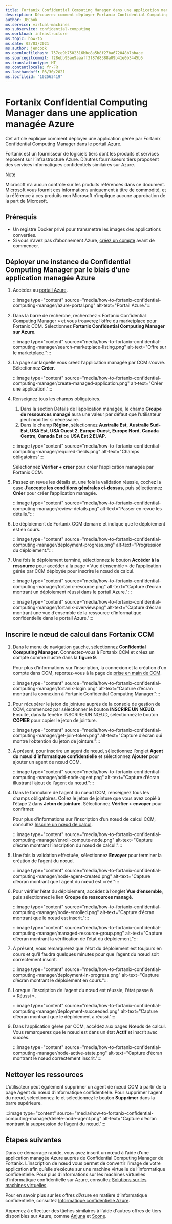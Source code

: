 ```yaml
---
title: Fortanix Confidential Computing Manager dans une application managée Azure
description: Découvrez comment déployer Fortanix Confidential Computing Manager (CCM) dans une application managée dans le portail Azure.
author: JBCook
ms.service: virtual-machines
ms.subservice: confidential-computing
ms.workload: infrastructure
ms.topic: how-to
ms.date: 02/03/2021
ms.author: jencook
ms.openlocfilehash: 757ce9b7502316bbc8a5b8f27ba672048b7bbace
ms.sourcegitcommit: f28ebb95ae9aaaff3f87d8388a09b41e0b3445b5
ms.translationtype: HT
ms.contentlocale: fr-FR
ms.lasthandoff: 03/30/2021
ms.locfileid: "102563419"
---
```

# <a name="fortanix-confidential-computing-manager-in-an-azure-managed-application"></a>Fortanix Confidential Computing Manager dans une application managée Azure

Cet article explique comment déployer une application gérée par Fortanix Confidential Computing Manager dans le portail Azure.

Fortanix est un fournisseur de logiciels tiers dont les produits et services reposent sur l’infrastructure Azure. D’autres fournisseurs tiers proposent des services informatiques confidentiels similaires sur Azure.

> [!NOTE]
>Microsoft n’a aucun contrôle sur les produits référencés dans ce document. Microsoft vous fournit ces informations uniquement à titre de commodité, et la référence à ces produits non Microsoft n’implique aucune approbation de la part de Microsoft.

## <a name="prerequisites"></a>Prérequis

- Un registre Docker privé pour transmettre les images des applications converties.
- Si vous n’avez pas d’abonnement Azure, [créez un compte](https://azure.microsoft.com/pricing/purchase-options/pay-as-you-go/) avant de commencer.

## <a name="deploy-a-confidential-computing-manager-through-an-azure-managed-application"></a>Déployer une instance de Confidential Computing Manager par le biais d’une application managée Azure

1. Accédez au [portail Azure](https://portal.azure.com/).

    :::image type="content" source="media/how-to-fortanix-confidential-computing-manager/azure-portal.png" alt-text="Portail Azure.":::

2. Dans la barre de recherche, recherchez « Fortanix Confidential Computing Manager » et vous trouverez l’offre du marketplace pour Fortanix CCM. Sélectionnez **Fortanix Confidential Computing Manager sur Azure**.

    :::image type="content" source="media/how-to-fortanix-confidential-computing-manager/search-marketplace-listing.png" alt-text="Offre sur le marketplace.":::

3. La page sur laquelle vous créez l’application managée par CCM s’ouvre. Sélectionnez **Créer**.

    :::image type="content" source="media/how-to-fortanix-confidential-computing-manager/create-managed-application.png" alt-text="Créer une application.":::

4. Renseignez tous les champs obligatoires.
   1. Dans la section Détails de l’application managée, le champ **Groupe de ressources managé** aura une valeur par défaut que l’utilisateur peut modifier si nécessaire.
   2. Dans le champ **Région**, sélectionnez **Australie Est**, **Australie Sud-Est**, **USA Est**, **USA Ouest 2**, **Europe Ouest**, **Europe Nord**, **Canada Centre**, **Canada Est** ou **USA Est 2 EUAP**.

   :::image type="content" source="media/how-to-fortanix-confidential-computing-manager/required-fields.png" alt-text="Champs obligatoires":::

   Sélectionnez **Vérifier + créer** pour créer l’application managée par Fortanix CCM.

5. Passez en revue les détails et, une fois la validation réussie, cochez la case **J’accepte les conditions générales ci-dessus**, puis sélectionnez **Créer** pour créer l’application managée.

   :::image type="content" source="media/how-to-fortanix-confidential-computing-manager/review-details.png" alt-text="Passer en revue les détails.":::

6. Le déploiement de Fortanix CCM démarre et indique que le déploiement est en cours.

   :::image type="content" source="media/how-to-fortanix-confidential-computing-manager/deployment-progress.png" alt-text="Progression du déploiement.":::

7. Une fois le déploiement terminé, sélectionnez le bouton **Accéder à la ressource** pour accéder à la page « Vue d’ensemble » de l’application gérée par CCM déployée pour inscrire le nœud de calcul.

   :::image type="content" source="media/how-to-fortanix-confidential-computing-manager/fortanix-resource.png" alt-text="Capture d’écran montrant un déploiement réussi dans le portail Azure.":::

   :::image type="content" source="media/how-to-fortanix-confidential-computing-manager/fortanix-overview.png" alt-text="Capture d’écran montrant une vue d’ensemble de la ressource d’informatique confidentielle dans le portail Azure.":::

## <a name="enroll-the-compute-node-in-fortanix-ccm"></a>Inscrire le nœud de calcul dans Fortanix CCM

1. Dans le menu de navigation gauche, sélectionnez **Confidential Computing Manager**. Connectez-vous à Fortanix CCM et créez un compte comme illustré dans la **figure 9**.

    Pour plus d’informations sur l’inscription, la connexion et la création d’un compte dans CCM, reportez-vous à la page de [prise en main de CCM](https://support.fortanix.com/hc/en-us/articles/360034373551-User-s-Guide-Logging-in).
    
    :::image type="content" source="media/how-to-fortanix-confidential-computing-manager/fortanix-login.png" alt-text="Capture d’écran montrant la connexion à Fortanix Confidential Computing Manager.":::
    
2. Pour récupérer le jeton de jointure auprès de la console de gestion de CCM, commencez par sélectionner le bouton **INSCRIRE UN NŒUD**. Ensuite, dans la fenêtre INSCRIRE UN NŒUD, sélectionnez le bouton **COPIER** pour copier le jeton de jointure.

    :::image type="content" source="media/how-to-fortanix-confidential-computing-manager/get-join-token.png" alt-text="Capture d’écran qui montre l’obtention du jeton de jointure.":::

3. À présent, pour inscrire un agent de nœud, sélectionnez l’onglet **Agent du nœud d’informatique confidentielle** et sélectionnez **Ajouter** pour ajouter un agent de nœud CCM.

    :::image type="content" source="media/how-to-fortanix-confidential-computing-manager/add-node-agent.png" alt-text="Capture d’écran illustrant l’ajout de l’agent du nœud.":::

4.  Dans le formulaire de l’agent du nœud CCM, renseignez tous les champs obligatoires. Collez le jeton de jointure que vous avez copié à l’étape 2 dans **Jeton de jointure**. Sélectionnez **Vérifier + envoyer** pour confirmer.

    Pour plus d’informations sur l’inscription d’un nœud de calcul CCM, consultez [Inscrire un nœud de calcul](https://support.fortanix.com/hc/en-us/articles/360043085652-User-s-Guide-Compute-Nodes).
    
    :::image type="content" source="media/how-to-fortanix-confidential-computing-manager/enroll-compute-node.png" alt-text="Capture d’écran montrant l’inscription du nœud de calcul.":::
    
5. Une fois la validation effectuée, sélectionnez **Envoyer** pour terminer la création de l’agent du nœud.

    :::image type="content" source="media/how-to-fortanix-confidential-computing-manager/node-agent-created.png" alt-text="Capture d’écran montrant que l’agent du nœud est créé.":::

6. Pour vérifier l’état du déploiement, accédez à l’onglet **Vue d’ensemble**, puis sélectionnez le lien **Groupe de ressources managé**.

    :::image type="content" source="media/how-to-fortanix-confidential-computing-manager/node-enrolled.png" alt-text="Capture d’écran montrant que le nœud est inscrit.":::
    
    :::image type="content" source="media/how-to-fortanix-confidential-computing-manager/managed-resource-group.png" alt-text="Capture d’écran montrant la vérification de l’état du déploiement.":::

7. À présent, vous remarquerez que l’état du déploiement est toujours en cours et qu’il faudra quelques minutes pour que l’agent du nœud soit correctement inscrit.

    :::image type="content" source="media/how-to-fortanix-confidential-computing-manager/deployment-in-progress.png" alt-text="Capture d’écran montrant le déploiement en cours.":::

8. Lorsque l’inscription de l’agent du nœud est réussie, l’état passe à « Réussi ».

    :::image type="content" source="media/how-to-fortanix-confidential-computing-manager/deployment-succeeded.png" alt-text="Capture d’écran montrant que le déploiement a réussi.":::

9. Dans l’application gérée par CCM, accédez aux pages Nœuds de calcul. Vous remarquerez que le nœud est dans un état **Actif** et inscrit avec succès.

    :::image type="content" source="media/how-to-fortanix-confidential-computing-manager/node-active-state.png" alt-text="Capture d’écran montrant le nœud correctement inscrit.":::

## <a name="clean-up-resources"></a>Nettoyer les ressources

L’utilisateur peut également supprimer un agent de nœud CCM à partir de la page Agent du nœud d’informatique confidentielle. Pour supprimer l’agent du nœud, sélectionnez-le et sélectionnez le bouton **Supprimer** dans la barre supérieure.

:::image type="content" source="media/how-to-fortanix-confidential-computing-manager/delete-node-agent.png" alt-text="Capture d’écran montrant la suppression de l’agent du nœud.":::

## <a name="next-steps"></a>Étapes suivantes

Dans ce démarrage rapide, vous avez inscrit un nœud à l’aide d’une application managée Azure auprès de Confidential Computing Manager de Fortanix. L’inscription de nœud vous permet de convertir l’image de votre application afin qu’elle s’exécute sur une machine virtuelle de l’informatique confidentielle. Pour plus d’informations sur les machines virtuelles d’informatique confidentielle sur Azure, consultez [Solutions sur les machines virtuelles](virtual-machine-solutions.md).

Pour en savoir plus sur les offres d’Azure en matière d’informatique confidentielle, consultez [Informatique confidentielle Azure](overview.md).

Apprenez à effectuer des tâches similaires à l'aide d'autres offres de tiers disponibles sur Azure, comme [Anjuna](https://azuremarketplace.microsoft.com/marketplace/apps/anjuna-5229812.aee-az-v1) et [Scone](https://sconedocs.github.io).

